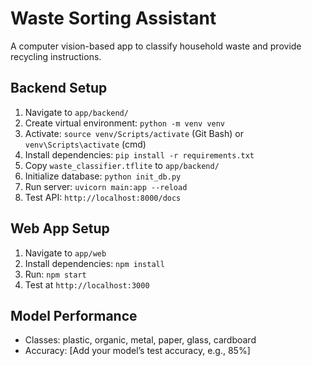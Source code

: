 # Waste Sorting Assistant
A computer vision-based app to classify household waste and provide recycling instructions.

## Backend Setup
1. Navigate to `app/backend/`
2. Create virtual environment: `python -m venv venv`
3. Activate: `source venv/Scripts/activate` (Git Bash) or `venv\Scripts\activate` (cmd)
4. Install dependencies: `pip install -r requirements.txt`
5. Copy `waste_classifier.tflite` to `app/backend/`
6. Initialize database: `python init_db.py`
7. Run server: `uvicorn main:app --reload`
8. Test API: `http://localhost:8000/docs`

## Web App Setup
1. Navigate to `app/web`
2. Install dependencies: `npm install`
3. Run: `npm start`
4. Test at `http://localhost:3000`

## Model Performance
- Classes: plastic, organic, metal, paper, glass, cardboard
- Accuracy: [Add your model’s test accuracy, e.g., 85%]